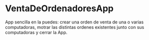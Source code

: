 # VentaDeOrdenadoresApp
App sencilla en la puedes: crear una orden de venta de una o varias computadoras, motrar las distintas ordenes existentes junto con sus computadoras y cerrar la App.
